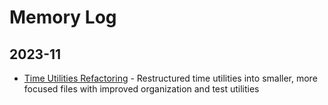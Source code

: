 # Memory Log

## 2023-11
- [Time Utilities Refactoring](/docs/logged_memories/MRTMLY-001-timeutils-refactoring.md) - Restructured time utilities into smaller, more focused files with improved organization and test utilities

